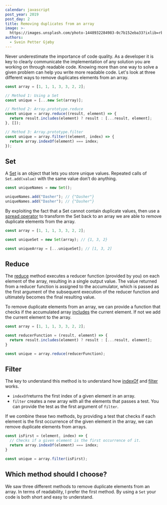 ```yaml
---
calendar: javascript
post_year: 2019
post_day: 2
title: Removing duplicates from an array
image: >-
  https://images.unsplash.com/photo-1448932284983-0c7b152eba33?ixlib=rb-1.2.1&ixid=eyJhcHBfaWQiOjEyMDd9&auto=format&fit=crop&w=1240&q=80
authors:
  - Svein Petter Gjøby
---
```

Never underestimate the importance of code quality. As a developer it is key to clearly communicate the implementation of any solution you are working on through readable code. Knowing more than one way to solve a given problem can help you write more readable code. Let's look at three different ways to remove duplicates elements from an array.

```js
const array = [1, 1, 1, 3, 3, 2, 2];

// Method 1: Using a Set
const unique = [...new Set(array)];

// Method 2: Array.prototype.reduce
const unique = array.reduce((result, element) => {
  return result.includes(element) ? result : [...result, element];
}, []);

// Method 3: Array.prototype.filter
const unique = array.filter((element, index) => {
  return array.indexOf(element) === index;
});
```

## Set

A [Set](https://developer.mozilla.org/en-US/docs/Web/JavaScript/Reference/Global_Objects/Set) is an object that lets you store unique values. Repeated calls of `Set.add(value)` with the same value don’t do anything.

```js
const uniqueNames = new Set();

uniqueNames.add("Dasher"); // {"Dasher"}
uniqueNames.add("Dasher"); // {"Dasher"}
```

By exploiting the fact that a Set cannot contain duplicate values, then use a [spread operator](https://developer.mozilla.org/en-US/docs/Web/JavaScript/Reference/Operators/Spread_syntax) to transform the Set back to an array we are able to remove duplicate elements from the array. 

```js
const array = [1, 1, 1, 3, 3, 2, 2];

const uniqueSet = new Set(array); // {1, 3, 2}

const uniqueArray = [...uniqueSet]; // [1, 3, 2]
```

## Reduce

The [reduce](https://developer.mozilla.org/en-US/docs/Web/JavaScript/Reference/Global_Objects/Array/Reduce) method executes a reducer function (provided by you) on each element of the array, resulting in a single output value. The value returned from a reducer function is assigned to the accumulator, which is passed as the first argument of the subsequent execution of the reducer function and ultimately becomes the final resulting value.


To remove duplicate elements from an array, we can provide a function that checks if the accumulated array [includes](https://developer.mozilla.org/en-US/docs/Web/JavaScript/Reference/Global_Objects/Array/includes) the current element. If not we add the current element to the array. 

```js
const array = [1, 1, 1, 3, 3, 2, 2];

const reducerFunction = (result, element) => {
  return result.includes(element) ? result : [...result, element];
}

const unique = array.reduce(reducerFunction);
```

## Filter

The key to understand this method is to understand how [indexOf](https://developer.mozilla.org/en-US/docs/Web/JavaScript/Reference/Global_Objects/Array/indexOf) and [filter](https://developer.mozilla.org/en-US/docs/Web/JavaScript/Reference/Global_Objects/Array/filter) works.

- `indexOf`returns the first index of a given element in an array. 
- `filter` creates a new array with all the elements that passes a test. You can provide the test as the first argument of `filter`.

If we combine these two methods, by providing a test that checks if each element is the first occurrence of the given element in the array, we can remove duplicate elements from arrays. 

```js 
const isFirst = (element, index) => {
  // Checks if a given element is the first occurrence of it.
  return array.indexOf(element) === index;
}

const unique = array.filter(isFirst);
```

## Which method should I choose?

We saw three different methods to remove duplicate elements from an array. In terms of readability, I prefer the first method. By using a `Set` your code is both short and easy to understand. 

